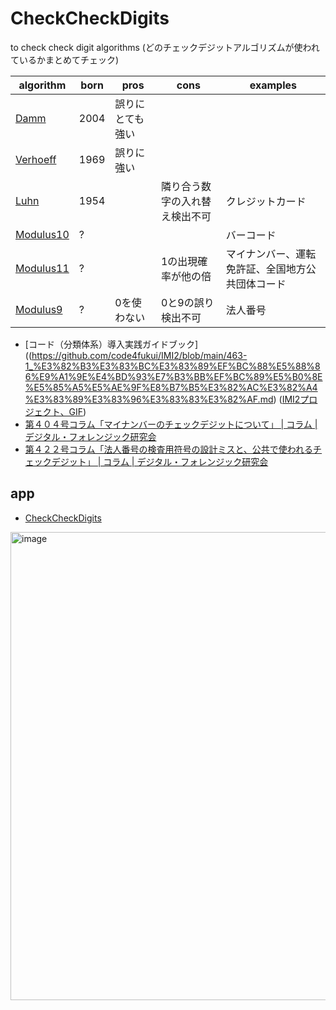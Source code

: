# CheckCheckDigits

to check check digit algorithms (どのチェックデジットアルゴリズムが使われているかまとめてチェック)

|algorithm|born|pros|cons|examples|
|-|-|-|-|-|
[Damm](https://github.com/code4fukui/Damm)|2004|誤りにとても強い|||
|[Verhoeff](https://github.com/code4fukui/Verhoeff)|1969|誤りに強い|||
|[Luhn](https://github.com/code4fukui/Luhn)|1954||隣り合う数字の入れ替え検出不可|クレジットカード|
|[Modulus10](https://github.com/code4fukui/Modulus10)|?|||バーコード|
|[Modulus11](https://github.com/code4fukui/Modulus11)|?||1の出現確率が他の倍|マイナンバー、運転免許証、全国地方公共団体コード|
|[Modulus9](https://github.com/code4fukui/Modulus9)|?|0を使わない|0と9の誤り検出不可|法人番号|

- [コード（分類体系）導入実践ガイドブック]((https://github.com/code4fukui/IMI2/blob/main/463-1_%E3%82%B3%E3%83%BC%E3%83%89%EF%BC%88%E5%88%86%E9%A1%9E%E4%BD%93%E7%B3%BB%EF%BC%89%E5%B0%8E%E5%85%A5%E5%AE%9F%E8%B7%B5%E3%82%AC%E3%82%A4%E3%83%89%E3%83%96%E3%83%83%E3%82%AF.md) ([IMI2プロジェクト、GIF](https://github.com/code4fukui/IMI2))
- [第４０４号コラム「マイナンバーのチェックデジットについて」 | コラム | デジタル・フォレンジック研究会](https://digitalforensic.jp/2016/03/14/column404/)
- [第４２２号コラム「法人番号の検査用符号の設計ミスと、公共で使われるチェックデジット」 | コラム | デジタル・フォレンジック研究会](https://digitalforensic.jp/2016/07/25/column422/)

## app

- [CheckCheckDigits](https://code4fukui.github.io/CheckCheckDigits/)

<img width="749" alt="image" src="https://user-images.githubusercontent.com/1715217/167297889-9b8b9dd7-91b1-4c5f-aca6-476a49dbecf2.png">
